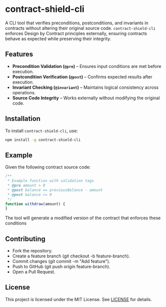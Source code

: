 # contract-shield-cli  

A CLI tool that verifies preconditions, postconditions, and invariants in contracts without altering their original source code. `contract-shield-cli` enforces Design by Contract principles externally, ensuring contracts behave as expected while preserving their integrity.  

## Features  
- **Precondition Validation (`@pre`)** – Ensures input conditions are met before execution.  
- **Postcondition Verification (`@post`)** – Confirms expected results after execution.  
- **Invariant Checking (`@invariant`)** – Maintains logical consistency across operations.  
- **Source Code Integrity** – Works externally without modifying the original code.  

## Installation  
To install `contract-shield-cli`, use:  

```sh
npm install -g contract-shield-cli
```

## Example
Given the following contract source code:

```js
/**
 * Example function with validation tags
 * @pre amount > 0
 * @post balance == previousBalance - amount
 * @post balance >= 0
 */
function withdraw(amount) {
}
```
The tool will generate a modified version of the contract that enforces these conditions

## Contributing
- Fork the repository.
- Create a feature branch (git checkout -b feature-branch).
- Commit changes (git commit -m "Add feature").
- Push to GitHub (git push origin feature-branch).
- Open a Pull Request.


## License
This project is licensed under the MIT License. See [LICENSE](./LICENSE) for details.

